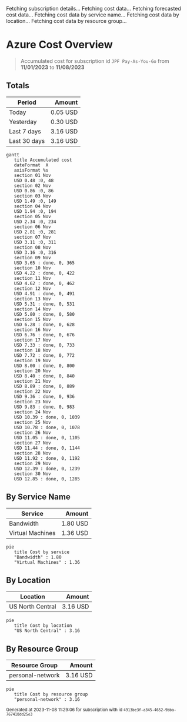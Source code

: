 Fetching subscription details...
Fetching cost data...
Fetching forecasted cost data...
Fetching cost data by service name...
Fetching cost data by location...
Fetching cost data by resource group...
# Azure Cost Overview

> Accumulated cost for subscription id `JPF Pay-As-You-Go` from **11/01/2023** to **11/08/2023**

## Totals

|Period|Amount|
|---|---:|
|Today|0.05 USD|
|Yesterday|0.30 USD|
|Last 7 days|3.16 USD|
|Last 30 days|3.16 USD|

```mermaid
gantt
   title Accumulated cost
   dateFormat  X
   axisFormat %s
   section 01 Nov
   USD 0.48 :0, 48
   section 02 Nov
   USD 0.86 :0, 86
   section 03 Nov
   USD 1.49 :0, 149
   section 04 Nov
   USD 1.94 :0, 194
   section 05 Nov
   USD 2.34 :0, 234
   section 06 Nov
   USD 2.81 :0, 281
   section 07 Nov
   USD 3.11 :0, 311
   section 08 Nov
   USD 3.16 :0, 316
   section 09 Nov
   USD 3.65 : done, 0, 365
   section 10 Nov
   USD 4.22 : done, 0, 422
   section 11 Nov
   USD 4.62 : done, 0, 462
   section 12 Nov
   USD 4.91 : done, 0, 491
   section 13 Nov
   USD 5.31 : done, 0, 531
   section 14 Nov
   USD 5.80 : done, 0, 580
   section 15 Nov
   USD 6.28 : done, 0, 628
   section 16 Nov
   USD 6.76 : done, 0, 676
   section 17 Nov
   USD 7.33 : done, 0, 733
   section 18 Nov
   USD 7.72 : done, 0, 772
   section 19 Nov
   USD 8.00 : done, 0, 800
   section 20 Nov
   USD 8.40 : done, 0, 840
   section 21 Nov
   USD 8.89 : done, 0, 889
   section 22 Nov
   USD 9.36 : done, 0, 936
   section 23 Nov
   USD 9.83 : done, 0, 983
   section 24 Nov
   USD 10.39 : done, 0, 1039
   section 25 Nov
   USD 10.78 : done, 0, 1078
   section 26 Nov
   USD 11.05 : done, 0, 1105
   section 27 Nov
   USD 11.44 : done, 0, 1144
   section 28 Nov
   USD 11.92 : done, 0, 1192
   section 29 Nov
   USD 12.39 : done, 0, 1239
   section 30 Nov
   USD 12.85 : done, 0, 1285
```

## By Service Name

|Service|Amount|
|---|---:|
|Bandwidth|1.80 USD|
|Virtual Machines|1.36 USD|

```mermaid
pie
   title Cost by service
   "Bandwidth" : 1.80
   "Virtual Machines" : 1.36
```

## By Location

|Location|Amount|
|---|---:|
|US North Central|3.16 USD|

```mermaid
pie
   title Cost by location
   "US North Central" : 3.16
```

## By Resource Group

|Resource Group|Amount|
|---|---:|
|personal-network|3.16 USD|

```mermaid
pie
   title Cost by resource group
   "personal-network" : 3.16
```

<sup>Generated at 2023-11-08 11:29:06 for subscription with id `4913be3f-a345-4652-9bba-767418dd25e3`</sup>

